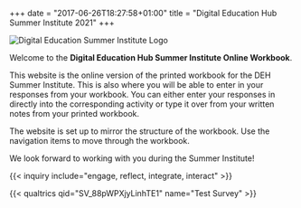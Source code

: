 +++
date = "2017-06-26T18:27:58+01:00"
title = "Digital Education Hub Summer Institute 2021"
+++

![Digital Education Summer Institute Logo](/images/dehsi2021.png)

Welcome to the **Digital Education Hub Summer Institute Online Workbook**.

This website is the online version of the printed workbook for the DEH Summer Institute. This is also where you will be able to enter in your responses from your workbook. You can either enter your responses in directly into the corresponding activity or type it over from your written notes from your printed workbook.

The website is set up to mirror the structure of the workbook. Use the navigation items to move through the workbook.

We look forward to working with you during the Summer Institute!

{{< inquiry include="engage, reflect, integrate, interact" >}}

{{< qualtrics qid="SV_88pWPXjyLinhTE1" name="Test Survey" >}}
